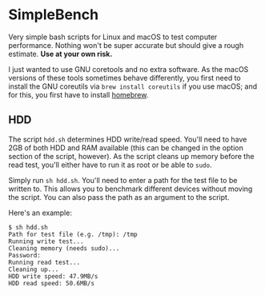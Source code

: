 # SimpleBench

Very simple bash scripts for Linux and macOS to test computer performance. Nothing won't be super accurate but should give a rough estimate. **Use at your own risk.**

I just wanted to use GNU coretools and no extra software. As the macOS versions of these tools sometimes behave differently, you first need to install the GNU coreutils via ```brew install coreutils``` if you use macOS; and for this, you first have to install [homebrew](https://brew.sh).

## HDD

The script ```hdd.sh``` determines HDD write/read speed. You'll need to have 2GB of both HDD and RAM available (this can be changed in the option section of the script, however). As the script cleans up memory before the read test, you'll either have to run it as root or be able to ```sudo```.

Simply run ```sh hdd.sh```. You'll need to enter a path for the test file to be written to. This allows you to benchmark different devices without moving the script. You can also pass the path as an argument to the script.

Here's an example:

```
$ sh hdd.sh
Path for test file (e.g. /tmp): /tmp
Running write test...
Cleaning memory (needs sudo)...
Password:
Running read test...
Cleaning up...
HDD write speed: 47.9MB/s
HDD read speed: 50.6MB/s
```
